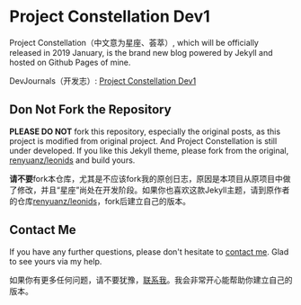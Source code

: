 # Project Constellation Dev1

Project Constellation（中文意为星座、荟萃）, which will be officially released in 2019 January, is the brand new blog powered by Jekyll and hosted on Github Pages of mine.

DevJournals（开发志）: [Project Constellation Dev1](https://sleeplessai.github.io/articles/2018-12/constellation-dev1
)

## Don Not Fork the Repository

**PLEASE DO NOT** fork this repository, especially the original posts, as this project is modified from original project. And Project Constellation is still under developed. If you like this Jekyll theme, please fork from the original, [renyuanz/leonids](https://github.com/renyuanz/leonids) and build yours.

**请不要**fork本仓库，尤其是不应该fork我的原创日志，原因是本项目从原项目中做了修改，并且“星座”尚处在开发阶段。如果你也喜欢这款Jekyll主题，请到原作者的仓库[renyuanz/leonids](https://github.com/renyuanz/leonids)，fork后建立自己的版本。

## Contact Me

If you have any further questions, please don't hesitate to [contact me](mailto:katrielle.layton@outlook.com). Glad to see yours via my help.

如果你有更多任何问题，请不要犹豫，[联系我](mailto:katrielle.layton@outlook.com)。我会非常开心能帮助你建立自己的版本。
